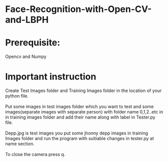 # Face-Recognition-with-Open-CV-and-LBPH
# Prerequisite:<br>
Opencv and Numpy<br>
# Important instruction<br>
Create Test Images folder and Training Images folder in the location of your python file.<br><br>
Put some images in test images folder which you want to test and some images(separate images with separate person) with folder name 0,1,2..etc in in training images folder and add their name along with label in Tester.py file.<br><br>
Depp.jpg is test images you put some jhonny depp images in training Images folder and run the program with suitiable changes in tester.py at name section.<br><br>
To close the camera press q.
